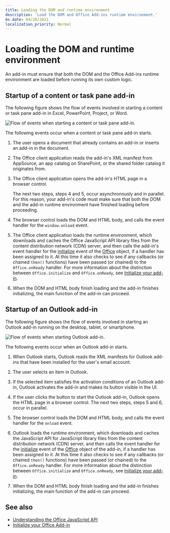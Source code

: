 ```yaml
---
title: Loading the DOM and runtime environment
description: 'Load the DOM and Office Add-ins runtime environment.'
ms.date: 04/20/2021
localization_priority: Normal
---
```



# Loading the DOM and runtime environment

An add-in must ensure that both the DOM and the Office Add-ins runtime environment are loaded before running its own custom logic.

## Startup of a content or task pane add-in

The following figure shows the flow of events involved in starting a content or task pane add-in in Excel, PowerPoint, Project, or Word.

![Flow of events when starting a content or task pane add-in.](../images/office15-app-sdk-loading-dom-agave-runtime.png)

The following events occur when a content or task pane add-in starts.

1. The user opens a document that already contains an add-in or inserts an add-in in the document.

2. The Office client application reads the add-in's XML manifest from AppSource, an app catalog on SharePoint, or the shared folder catalog it originates from.

3. The Office client application opens the add-in's HTML page in a browser control.

    The next two steps, steps 4 and 5, occur asynchronously and in parallel. For this reason, your add-in's code must make sure that both the DOM and the add-in runtime environment have finished loading before proceeding.

4. The browser control loads the DOM and HTML body, and calls the event handler for the `window.onload` event.

5. The Office client application loads the runtime environment, which downloads and caches the Office JavaScript API library files from the content distribution network (CDN) server, and then calls the add-in's event handler for the [initialize](/javascript/api/office#Office_initialize_reason_) event of the [Office](/javascript/api/office) object, if a handler has been assigned to it. At this time it also checks to see if any callbacks (or chained `then()` functions) have been passed (or chained) to the `Office.onReady` handler. For more information about the distinction between `Office.initialize` and `Office.onReady`, see [Initialize your add-in](initialize-add-in.md).

6. When the DOM and HTML body finish loading and the add-in finishes initializing, the main function of the add-in can proceed.


## Startup of an Outlook add-in

The following figure shows the flow of events involved in starting an Outlook add-in running on the desktop, tablet, or smartphone.

![Flow of events when starting Outlook add-in.](../images/outlook15-loading-dom-agave-runtime.png)

The following events occur when an Outlook add-in starts.

1. When Outlook starts, Outlook reads the XML manifests for Outlook add-ins that have been installed for the user's email account.

2. The user selects an item in Outlook.

3. If the selected item satisfies the activation conditions of an Outlook add-in, Outlook activates the add-in and makes its button visible in the UI.

4. If the user clicks the button to start the Outlook add-in, Outlook opens the HTML page in a browser control. The next two steps, steps 5 and 6, occur in parallel.

5. The browser control loads the DOM and HTML body, and calls the event handler for the `onload` event.

6. Outlook loads the runtime environment, which downloads and caches the JavaScript API for JavaScript library files from the content distribution network (CDN) server, and then calls the event handler for the [initialize](/javascript/api/office#Office_initialize_reason_) event of the [Office](/javascript/api/office) object of the add-in, if a handler has been assigned to it. At this time it also checks to see if any callbacks (or chained `then()` functions) have been passed (or chained) to the `Office.onReady` handler. For more information about the distinction between `Office.initialize` and `Office.onReady`, see [Initialize your add-in](initialize-add-in.md).

7. When the DOM and HTML body finish loading and the add-in finishes initializing, the main function of the add-in can proceed.

## See also

- [Understanding the Office JavaScript API](understanding-the-javascript-api-for-office.md)
- [Initialize your Office Add-in](initialize-add-in.md)
